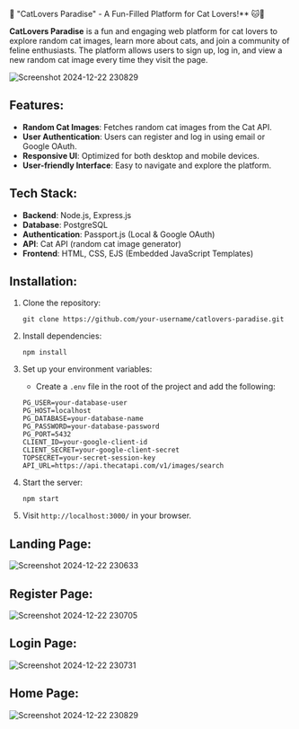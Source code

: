 🚀 "CatLovers Paradise" - A Fun-Filled Platform for Cat Lovers!** 🐱💫


**CatLovers Paradise** is a fun and engaging web platform for cat lovers to explore random cat images, learn more about cats, and join a community of feline enthusiasts. The platform allows users to sign up, log in, and view a new random cat image every time they visit the page.

![Screenshot 2024-12-22 230829](https://github.com/user-attachments/assets/bef45e09-6ded-4197-8644-ecae1022f397)


## Features:
- **Random Cat Images**: Fetches random cat images from the Cat API.
- **User Authentication**: Users can register and log in using email or Google OAuth.
- **Responsive UI**: Optimized for both desktop and mobile devices.
- **User-friendly Interface**: Easy to navigate and explore the platform.

## Tech Stack:
- **Backend**: Node.js, Express.js
- **Database**: PostgreSQL
- **Authentication**: Passport.js (Local & Google OAuth)
- **API**: Cat API (random cat image generator)
- **Frontend**: HTML, CSS, EJS (Embedded JavaScript Templates)

## Installation:

1. Clone the repository:
   ```
   git clone https://github.com/your-username/catlovers-paradise.git
   ```

2. Install dependencies:
   ```
   npm install
   ```

3. Set up your environment variables:
   - Create a `.env` file in the root of the project and add the following:
   ```
   PG_USER=your-database-user
   PG_HOST=localhost
   PG_DATABASE=your-database-name
   PG_PASSWORD=your-database-password
   PG_PORT=5432
   CLIENT_ID=your-google-client-id
   CLIENT_SECRET=your-google-client-secret
   TOPSECRET=your-secret-session-key
   API_URL=https://api.thecatapi.com/v1/images/search
   ```

4. Start the server:
   ```
   npm start
   ```

5. Visit `http://localhost:3000/` in your browser.



## Landing Page:

![Screenshot 2024-12-22 230633](https://github.com/user-attachments/assets/f00b2992-765b-49e6-a8a1-3082bdae3743)

## Register Page:

![Screenshot 2024-12-22 230705](https://github.com/user-attachments/assets/5c7a4850-1442-42bf-a3f1-444637ee6b00)

## Login Page:

![Screenshot 2024-12-22 230731](https://github.com/user-attachments/assets/908ab282-e11a-4002-a10e-d348579cb2c4)

## Home Page:

![Screenshot 2024-12-22 230829](https://github.com/user-attachments/assets/bef45e09-6ded-4197-8644-ecae1022f397)
